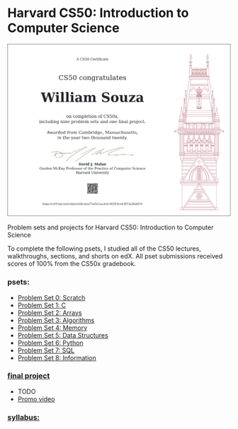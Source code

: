 # Harvard CS50: Introduction to Computer Science

<p align="center">
    <img src="https://raw.githubusercontent.com/williamguilhermesouza/cs50/master/CS50x through edX.png" />
</p>
Problem sets and projects for Harvard CS50: Introduction to Computer Science

To complete the following psets, I studied all of the CS50 lectures, walkthroughs, sections, and shorts on edX. All pset submissions received scores of 100% from the CS50x gradebook.

### psets:
- [Problem Set 0: Scratch](https://cs50.harvard.edu/x/2020/psets/0/)
- [Problem Set 1: C](https://cs50.harvard.edu/x/2020/psets/1/)
- [Problem Set 2: Arrays](https://cs50.harvard.edu/x/2020/psets/2/)
- [Problem Set 3: Algorithms](https://cs50.harvard.edu/x/2020/psets/3/)
- [Problem Set 4: Memory](https://cs50.harvard.edu/x/2020/psets/4/)
- [Problem Set 5: Data Structures](https://cs50.harvard.edu/x/2020/psets/5/)
- [Problem Set 6: Python](https://cs50.harvard.edu/x/2020/psets/6/)
- [Problem Set 7: SQL](https://cs50.harvard.edu/x/2020/psets/7/)
- [Problem Set 8: Information](https://cs50.harvard.edu/x/2020/psets/8/)

### [final project](#)
- TODO
- [Promo video](#)

### [syllabus:](https://cs50.harvard.edu/x/2020/syllabus/)

